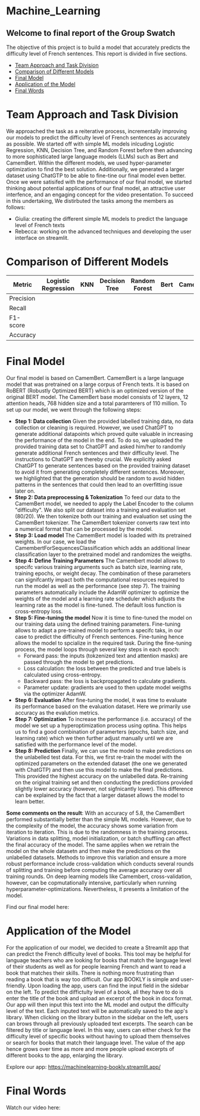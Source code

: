 # Machine_Learning


## Welcome to final report of the Group Swatch 

The objective of this project is to build a model that accurately predicts the difficulty level of French sentences.
This report is divided in five sections.
- [Team Approach and Task Division](#team-Approach-and-Task-Division)
- [Comparison of Different Models](#Comparison-of-Different-Models)
- [Final Model](#Final-Model)
- [Application of the Model](#Application-of-the-Model)
- [Final Words](#Final-Words)


# Team Approach and Task Division

We approached the task as a reiterative process, incrementally improving our models to predict the difficulty level of French sentences as accurately as possible. We started off with simple ML models inlcuding Logistic Regression, KNN, Decision Tree, and Random Forest before then advancing to more sophisticated large language models (LLMs) such as Bert and CamemBert. Within the different models, we used hyper-parameter optimization to find the best solution. Additionally, we generated a larger dataset using ChatGTP to be able to fine-tine our final model even better. 
Once we were satisifed with the performance of our final model, we started thinking about potential applications of our final model, an attractive user interfence, and an engaging concept for the video presentation. 
To succeed in this undertaking, We distirbuted the tasks among the members as follows:
- Giulia: creating the different simple ML models to predict the language level of French texts
- Rebecca: working on the advanced techniques and developing the user interface on streamlit.


# Comparison of Different Models


| Metric    | Logistic Regression | KNN | Decision Tree | Random Forest | Bert     | CamemBert  | 
|-----------|---------------------|-----|---------------|---------------|----------|------------|
| Precision |                     |     |               |               |          |            |              
| Recall    |                     |     |               |               |          |            |              
| F1-score  |                     |     |               |               |          |            |
| Accuracy  |                     |     |               |               |          |            |






# Final Model
Our final model is based on CamemBert. CamemBert is a large language model that was pretrained on a large corpus of French texts. It is based on RoBERT (Robustly Optimized BERT) which is an optimized version of the original BERT model. The CamemBert base model consists of 12 layers, 12 attention heads, 768 hidden size and a total paramterers of 110 million. 
To set up our model, we went through the following steps:

- **Step 1:  Data collection** 
Given the provided labelled training data, no data collection or cleaning is required. However, we used ChatGPT to generate additional datapoints which proved quite valuable in increasing the performance of the model in the end. To do so, we uploaded the provided training data set to ChatGPT and asked him/her to randomly generate additional French sentences and their difficulty level. The instructions to ChatGPT are thereby crucial. We explicitly asked ChatGPT to generate sentences based on the provided training dataset to avoid it from generating completely different sentences. Moreover, we highlighted that the generation should be random to avoid hidden patterns in the sentences that could then lead to an overfitting issue later on.
- **Step 2: Data preprocessing & Tokenization**
To feed our data to the CamemBert model, we needed to apply the Label Encoder to the column "difficulty". We also split our dataset into a training and evaluation set (80/20). We then tokenize both our training and evaluation set using the CamemBert tokenizer. The CamemBert tokenizer converts raw text into a numerical format that can be processed by the model.
- **Step 3: Load model**
The CamemBert model is loaded with its pretrained weights. In our case, we load the CamembertForSequencesClassification which adds an additional linear classification layer to the pretrained model and randomizes the weigths.
- **Step 4: Define Training Parameters**
The Camembert model allows to specifc various training arguments such as batch size, learning rate, training epochs, or weight decay. The combination of these parameters can signifcantly impact both the computational resources required to run the model as well as the performance (see step 7). The training parameters automatically include the AdamW optimizer to optimize the weights of the model and a learning rate scheduler which adjusts the learning rate as the model is fine-tuned. The default loss function is cross-entropy loss.
- **Step 5: Fine-tuning the model**
Now it is time to fine-tuned the model on our training data using the defined training parameters. Fine-tuning allows to adapt a pre-trained model to perform a specifc taks, in our case to predict the difficulty of French sentences. Fine-tuning hence allows the model to spcialize in the required task. During the fine-tuning process, the model loops through several key steps in each epoch:
  - Forward pass: the inputs (tokzenized text and attention masks) are passed through the model to get predictions.
  - Loss calculation: the loss between the predicted and true labels is calculated using cross-entropy.
  - Backward pass: the loss is backpropagated to calculate gradients.
  - Parameter update: gradients are used to then update model weigths via the optimizer AdamW.
- **Step 6: Evaluation**
After fine-tuning the model, it was time to evaluate its performance based on the evaluation dataset. Here we primarily use accuracy as the evalution metrics.
- **Step 7: Optimization**
To increase the performance (i.e. accuracy) of the model we set up a hyperoptimization process using optina. This helps us to find a good combination of paramerters (epochs, batch size, and learning rate) which we then further adjust manually until we are satisfied with the performance level of the model.
- **Step 8: Prediction**
Finally, we can use the model to make predictions on the unlabelled test data. For this, we first re-train the model with the optimized parameters on the extended dataset (the one we generated with ChatGTP) and then use this model to make the final predictions. This provided the highest accuracy on the unlabelled data. Re-training on the original training set and then conducting the predictions provided slightly lower accuracy (however, not sigfnicantly lower). This difference can be explained by the fact that a larger dataset allows the model to learn better. 

**Some comments on the result**: With an accuracy of 5.8, the CamemBert performed substantially better than the simple ML models. However, due to the complexity of the model, the accuracy shows some variation from iteration to iteration. This is due to the randomness in the training process. Variations in data splitting, model initialization, or batch shuffling can affect the final accuracy of the model. The same applies when we retrain the model on the whole datasetn and then make the predictions on the unlabelled datasets. Methods to improve this variation and ensure a more robust performance include cross-validation which conducts several rounds of splitting and training before computing the average accuracy over all training rounds. On deep learning models like Camembert, cross-validation, however, can be copmutationally intensive, particularly when running hyperparameter-optimizations. Nevertheless, it presents a limitation of the model.


Find our final model here:



# Application of the Model

For the application of our model, we decided to create a Streamlit app that can predict the French difficulty level of books. This tool may be helpful for language teachers who are looking for books that match the language level of their students as well as for people learning French and want to read a book that matches their skills. There is nothing more frustrating than reading a book that is way too difficult. Our app BOOKLY is simple and user-friendly. Upon loading the app, users can find the input field in the sidebar on the left. To predict the diffictulty level of a book, all they have to do is enter the title of the book and upload an excerpt of the book in docx format. Our app will then input this text into the ML model and output the difficulty level of the text. 
Each inputed text will be automatically saved to the app's library. When clicking on the library button in the sidebar on the left, users can brows through all previously uploaded text excerpts. The search can be filtered by title or language level. In this way, users can either check for the difficulty level of specific books without having to upload them themselves or search for books that match their language level. The value of the app hence grows over time as more and more people upload excerpts of different books to the app, enlarging the library.

Explore our app: https://machinelearning-bookly.streamlit.app/

# Final Words

Watch our video here: 

